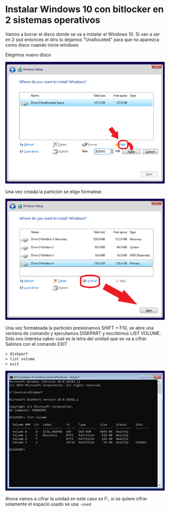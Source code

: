 # Instalar Windows 10 con bitlocker en 2 sistemas operativos

Vamos a borrar el disco donde se va a instalar el Windows 10. Si van a ser en 2 ssd entonces el otro lo dejamos "Unallocated" para que no aparezca como disco cuando inicie windows

Elegimos nuevo disco

![Install](/1.png)

Una vez creada la partición se elige formatear.

![Install](/2.png)

Una vez formateada la partición presionamos SHIFT + F10, se abre una ventana de comando y ejecutamos DISKPART y escribimos LIST VOLUME. Sólo nos interesa saber cual es la letra del unidad que se va a cifrar. Salimos con el comando EXIT
```
> diskpart
> list volume
> exit
```
![Install](/3.png)

Ahora vamos a cifrar la unidad en este caso es F:, si se quiere cifrar solamente el espacio usado se usa `-used`
